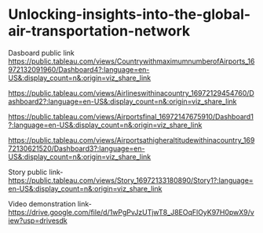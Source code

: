 # Unlocking-insights-into-the-global-air-transportation-network


Dasboard public link
https://public.tableau.com/views/CountrywithmaximumnumberofAirports_16972132091960/Dashboard4?:language=en-US&:display_count=n&:origin=viz_share_link

https://public.tableau.com/views/Airlineswithinacountry_16972129454760/Dashboard2?:language=en-US&:display_count=n&:origin=viz_share_link

https://public.tableau.com/views/Airportsfinal_16972147675910/Dashboard1?:language=en-US&:display_count=n&:origin=viz_share_link

https://public.tableau.com/views/Airportsathigheraltitudewithinacountry_16972130621520/Dashboard3?:language=en-US&:display_count=n&:origin=viz_share_link



Story public link-https://public.tableau.com/views/Story_16972133180890/Story1?:language=en-US&:display_count=n&:origin=viz_share_link

Video demonstration link-https://drive.google.com/file/d/1wPgPvJzUTjwT8_J8EOqFlOyK97H0pwX9/view?usp=drivesdk
